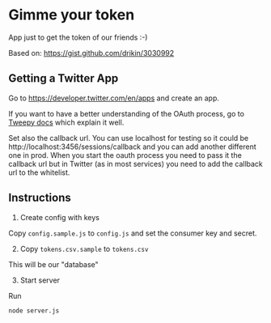 # Gimme your token

App just to get the token of our friends :-)

Based on: https://gist.github.com/drikin/3030992


## Getting a Twitter App

Go to https://developer.twitter.com/en/apps and create an app.

If you want to have a better understanding of the OAuth process, go to [Tweepy docs](http://docs.tweepy.org/en/latest/auth_tutorial.html) which explain it well.

Set also the callback url. You can use localhost for testing so it could be http://localhost:3456/sessions/callback and you can add another different one in prod. When you start the oauth process you need to pass it the callback url but in Twitter (as in most services) you need to add the callback url to the whitelist.

## Instructions

1. Create config with keys

Copy `config.sample.js` to `config.js` and set the consumer key and secret.

2. Copy `tokens.csv.sample` to `tokens.csv`

This will be our "database"

3. Start server

Run

```
node server.js
```
